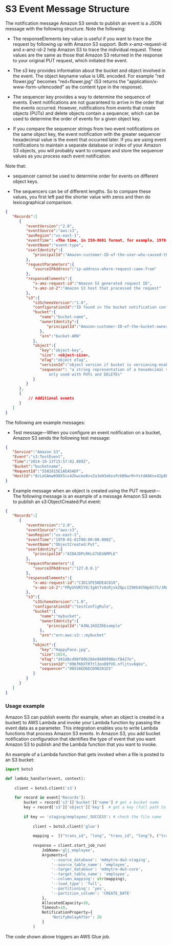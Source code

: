 # S3 Event Message Structure
The notification message Amazon S3 sends to publish an event is a JSON message with the following structure. Note the following:

* The responseElements key value is useful if you want to trace the request by following up with Amazon S3 support. Both x-amz-request-id and x-amz-id-2 help Amazon S3 to trace the individual request. These values are the same as those that Amazon S3 returned in the response to your original PUT request, which initiated the event.

* The s3 key provides information about the bucket and object involved in the event. The object keyname value is URL encoded. For example "red flower.jpg" becomes "red+flower.jpg" (S3 returns the "application/x-www-form-urlencoded" as the content type in the response).

* The sequencer key provides a way to determine the sequence of events. Event notifications are not guaranteed to arrive in the order that the events occurred. However, notifications from events that create objects (PUTs) and delete objects contain a sequencer, which can be used to determine the order of events for a given object key.

* If you compare the sequencer strings from two event notifications on the same object key, the event notification with the greater sequencer hexadecimal value is the event that occurred later. If you are using event notifications to maintain a separate database or index of your Amazon S3 objects, you will probably want to compare and store the sequencer values as you process each event notification.

Note that:

* sequencer cannot be used to determine order for events on different object keys.

* The sequencers can be of different lengths. So to compare these values, you first left pad the shorter value with zeros and then do lexicographical comparison.

```json
{  
   "Records":[  
      {  
         "eventVersion":"2.0",
         "eventSource":"aws:s3",
         "awsRegion":"us-east-1",
         "eventTime": <The time, in ISO-8601 format, for example, 1970-01-01T00:00:00.000Z, when S3 finished processing the request>,
         "eventName":"event-type",
         "userIdentity":{  
            "principalId":"Amazon-customer-ID-of-the-user-who-caused-the-event"
         },
         "requestParameters":{  
            "sourceIPAddress":"ip-address-where-request-came-from"
         },
         "responseElements":{  
            "x-amz-request-id":"Amazon S3 generated request ID",
            "x-amz-id-2":"Amazon S3 host that processed the request"
         },
         "s3":{  
            "s3SchemaVersion":"1.0",
            "configurationId":"ID found in the bucket notification configuration",
            "bucket":{  
               "name":"bucket-name",
               "ownerIdentity":{  
                  "principalId":"Amazon-customer-ID-of-the-bucket-owner"
               },
               "arn":"bucket-ARN"
            },
            "object":{  
               "key":"object-key",
               "size": <object-size>,
               "eTag":"object eTag",
               "versionId":"object version if bucket is versioning-enabled, otherwise null",
               "sequencer": "a string representation of a hexadecimal value used to determine event sequence, 
                   only used with PUTs and DELETEs"            
            }
         }
      },
      {
          // Additional events
      }
   ]
}  
```
The following are example messages:

* Test message—When you configure an event notification on a bucket, Amazon S3 sends the following test message:

```json
{  
   "Service":"Amazon S3",
   "Event":"s3:TestEvent",
   "Time":"2014-10-13T15:57:02.089Z",
   "Bucket":"bucketname",
   "RequestId":"5582815E1AEA5ADF",
   "HostId":"8cLeGAmw098X5cv4Zkwcmo8vvZa3eH3eKxsPzbB9wrR+YstdA6Knx4Ip8EXAMPLE"
}
```
* Example message when an object is created using the PUT request—The following message is an example of a message Amazon S3 sends to publish an s3:ObjectCreated:Put event:

```json
{  
   "Records":[  
      {  
         "eventVersion":"2.0",
         "eventSource":"aws:s3",
         "awsRegion":"us-east-1",
         "eventTime":"1970-01-01T00:00:00.000Z",
         "eventName":"ObjectCreated:Put",
         "userIdentity":{  
            "principalId":"AIDAJDPLRKLG7UEXAMPLE"
         },
         "requestParameters":{  
            "sourceIPAddress":"127.0.0.1"
         },
         "responseElements":{  
            "x-amz-request-id":"C3D13FE58DE4C810",
            "x-amz-id-2":"FMyUVURIY8/IgAtTv8xRjskZQpcIZ9KG4V5Wp6S7S/JRWeUWerMUE5JgHvANOjpD"
         },
         "s3":{  
            "s3SchemaVersion":"1.0",
            "configurationId":"testConfigRule",
            "bucket":{  
               "name":"mybucket",
               "ownerIdentity":{  
                  "principalId":"A3NL1KOZZKExample"
               },
               "arn":"arn:aws:s3:::mybucket"
            },
            "object":{  
               "key":"HappyFace.jpg",
               "size":1024,
               "eTag":"d41d8cd98f00b204e9800998ecf8427e",
               "versionId":"096fKKXTRTtl3on89fVO.nfljtsv6qko",
               "sequencer":"0055AED6DCD90281E5"
            }
         }
      }
   ]
}
```

### Usage example

Amazon S3 can publish events (for example, when an object is created in a bucket) to AWS Lambda and invoke your Lambda function by passing the event data as a parameter. This integration enables you to write Lambda functions that process Amazon S3 events. In Amazon S3, you add bucket notification configuration that identifies the type of event that you want Amazon S3 to publish and the Lambda function that you want to invoke.

An example of a Lambda function that gets invoked when a file is posted to an S3 bucket:

``` Python
import boto3

def lambda_handler(event, context):
    
    client = boto3.client('s3')
        
    for record in event['Records']:
        bucket = record['s3']['bucket']['name'] # get a bucket name
        key = record['s3']['object']['key']  # get a key (full path to a file)
        
        if key == 'staging/employee/_SUCCESS': # check the file name
        
            client = boto3.client('glue')
        
            mapping =  [("trans_id", "long", "trans_id", "long"), ("trans_amt", "long", "trans_amt", "long"), ("trans_date", "string", "trans_date", "string"), ("dt", "string", "dt", "string")]
                       
            response = client.start_job_run(
                JobName='glj_employee',
                Arguments={
                    '--source_database': 'mdmytro-dw3-staging',
                    '--source_table_name': 'employee',
                    '--targer_database': 'mdmytro-dw3-core',
                    '--target_table_name': 'employee',
                    '--column_mapping': str(mapping),
                    '--load_type': 'full',
                    '--partitioning': 'yes',
                    '--partition_column': 'CREATE_DATE'
                },
                AllocatedCapacity=10,
                Timeout=10,
                NotificationProperty={
                    'NotifyDelayAfter': 20
                }
            )
```
The code shown above triggers an AWS Glue job.  